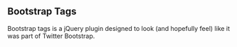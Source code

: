## Bootstrap Tags

Bootstrap tags is a jQuery plugin designed to look (and hopefully feel) like it was part of Twitter Bootstrap.
